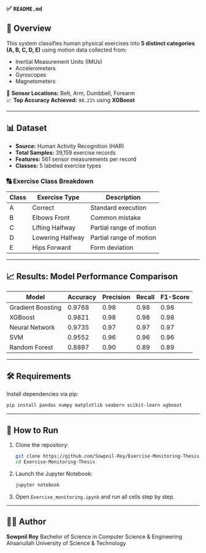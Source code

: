 ### ✅ `README.md`

## 📌 Overview

This system classifies human physical exercises into **5 distinct categories (A, B, C, D, E)** using motion data collected from:

- Inertial Measurement Units (IMUs)
- Accelerometers
- Gyroscopes
- Magnetometers

📍 **Sensor Locations:** Belt, Arm, Dumbbell, Forearm  
📈 **Top Accuracy Achieved:** `98.21%` using **XGBoost**

---

## 📊 Dataset

- **Source:** Human Activity Recognition (HAR)
- **Total Samples:** 39,159 exercise records
- **Features:** 561 sensor measurements per record
- **Classes:** 5 labeled exercise types

### 🔠 Exercise Class Breakdown

| Class | Exercise Type     | Description               |
|-------|--------------------|---------------------------|
| A     | Correct             | Standard execution        |
| B     | Elbows Front        | Common mistake            |
| C     | Lifting Halfway     | Partial range of motion   |
| D     | Lowering Halfway    | Partial range of motion   |
| E     | Hips Forward        | Form deviation            |

---

## 📈 Results: Model Performance Comparison

| Model             | Accuracy | Precision | Recall | F1-Score |
|------------------|----------|-----------|--------|----------|
| Gradient Boosting | 0.9768   | 0.98      | 0.98   | 0.98     |
| XGBoost           | 0.9821   | 0.98      | 0.98   | 0.98     |
| Neural Network    | 0.9735   | 0.97      | 0.97   | 0.97     |
| SVM               | 0.9552   | 0.96      | 0.96   | 0.96     |
| Random Forest     | 0.8897   | 0.90      | 0.89   | 0.89     |

---

## 🛠️ Requirements

Install dependencies via pip:

```bash
pip install pandas numpy matplotlib seaborn scikit-learn xgboost
````

---

## 🚀 How to Run

1. Clone the repository:

   ```bash
   git clone https://github.com/Sowpnil-Roy/Exercise-Monitoring-Thesis.git
   cd Exercise-Monitoring-Thesis
   ```

2. Launch the Jupyter Notebook:

   ```bash
   jupyter notebook
   ```

3. Open `Exercise_monitoring.ipynb` and run all cells step by step.

---

## 👨‍💻 Author

**Sowpnil Roy**
Bachelor of Science in Computer Science & Engineering
Ahsanullah University of Science & Technology
